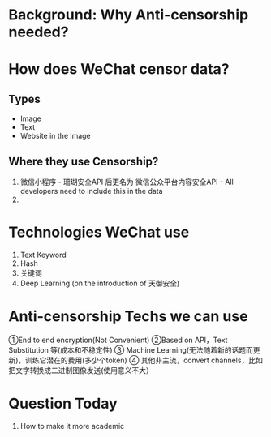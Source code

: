# Background: Why Anti-censorship needed? 
# How does WeChat censor data?  
## Types 
- Image
- Text
- Website in the image
## Where they use Censorship? 
1. 微信小程序 - 珊瑚安全API 后更名为 微信公众平台内容安全API - All developers need to include this in the data
2. 

##  
# Technologies WeChat use
1. Text Keyword
2. Hash
3. 关键词
4. Deep Learning (on the introduction of 天御安全)
# Anti-censorship Techs we can use
①End to end encryption(Not Convenient)
②Based on API，Text Substitution 等(成本和不稳定性)
③ Machine Learning(无法随着新的话题而更新)，训练它潜在的费用(多少个token)
④ 其他非主流，convert channels，比如把文字转换成二进制图像发送(使用意义不大）

# Question Today
1. How to make it more academic